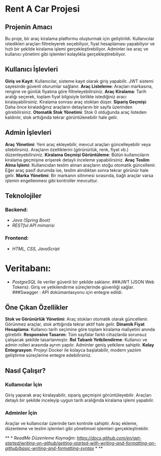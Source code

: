 # Rent A Car Projesi

## Projenin Amacı
  Bu proje, bir araç kiralama platformu oluşturmak için geliştirildi. Kullanıcılar istedikleri araçları filtreleyerek seçebiliyor, fiyat hesaplaması yapabiliyor ve hızlı bir şekilde kiralama işlemi gerçekleştirebiliyor. Adminler ise araç ve kullanıcı yönetimi gibi işlemleri kolaylıkla gerçekleştirebiliyor.

## Kullanıcı İşlevleri
**Giriş ve Kayıt**: Kullanıcılar, sisteme kayıt olarak giriş yapabilir. JWT sistemi sayesinde güvenli oturumlar sağlanır.
**Araç Listeleme**: Araçları markasına, rengine ve günlük fiyatına göre filtreleyebilirsiniz.
**Araç Kiralama**: Tarih aralığı seçerek, toplam fiyat bilgisiyle birlikte istediğiniz aracı kiralayabilirsiniz. Kiralama sonrası araç stoktan düşer.
**Sipariş Geçmişi**: Daha önce kiraladığınız araçların detaylarını bir sayfa üzerinden görebilirsiniz.
**Otomatik Stok Yönetimi**: Stok 0 olduğunda araç listeden kaldırılır, stok arttığında tekrar görüntülenebilir hale gelir.
## Admin İşlevleri
**Araç Yönetimi**: Yeni araç ekleyebilir, mevcut araçları güncelleyebilir veya silebilirsiniz. Araçların özelliklerini (görünürlük, renk, fiyat vb.) düzenleyebilirsiniz.
**Kiralama Geçmişi Görüntüleme**: Bütün kullanıcıların kiralama geçmişine erişerek detaylı inceleme yapabilirsiniz.
**Araç Teslim Alma İşlemi**: Kullanıcıdan teslim alınan araçların stoğu otomatik güncellenir. Eğer araç pasif durumda ise, teslim alındıktan sonra tekrar görünür hale gelir.
**Marka Yönetimi**: Bir markanın silinmesi sırasında, bağlı araçlar varsa işlemin engellenmesi gibi kontroller mevcuttur.

## Teknolojiler
### Backend:
* *Java (Spring Boot)* 
* *RESTful API mimarisi* 
### Frontend:
* *HTML, CSS, JavaScript* 
# Veritabanı: 
* *PostgreSQL*  ile veriler güvenli bir şekilde saklanır.
###JWT (JSON Web Tokens): Giriş ve yetkilendirme süreçlerinde güvenliği sağlar.
###Swagger :  API dokümantasyonu için entegre edildi.

## Öne Çıkan Özellikler
**Stok ve Görünürlük Yönetimi**: Araç stokları otomatik olarak güncellenir. Görünmez araçlar, stok arttığında tekrar aktif hale gelir.
**Dinamik Fiyat Hesaplama**: Kullanıcı tarih seçimine göre toplam kiralama maliyetini anında görebilir.
**Responsive Tasarım**: Tüm sayfalar farklı cihazlarda sorunsuz çalışacak şekilde tasarlanmıştır.
**Rol Tabanlı Yetkilendirme**: Kullanıcı ve admin rolleri arasında ayrım yapılır. Adminler geniş yetkilere sahiptir.
**Kolay Entegrasyon**: Projeyi Docker ile kolayca başlatabilir, modern yazılım geliştirme süreçlerine entegre edebilirsiniz.

## Nasıl Çalışır?
### Kullanıcılar İçin
Giriş yaparak araç kiralayabilir, sipariş geçmişini görüntüleyebilir.
Araçları detaylı bir şekilde inceleyip uygun tarih aralığında kiralama işlemi yapabilir.
### Adminler İçin
Araçlar ve kullanıcılar üzerinde tam kontrole sahiptir.
Araç ekleme, düzenleme ve teslim işlemleri gibi yönetimsel işlemleri gerçekleştirebilir.


** * *ReadMe Düzenleme Kaynağm: https://docs.github.com/en/get-started/writing-on-github/getting-started-with-writing-and-formatting-on-github/basic-writing-and-formatting-syntax* * **
